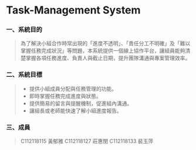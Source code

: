 # Task-Management System
### 一、系統目的
> 為了解決小組合作時常出現的「進度不透明」、「責任分工不明確」及「難以掌握任務完成狀況」等問題，本系統提供一個線上協作平台，讓組員能夠清楚掌握各項任務進度、負責人與截止日期，提升團隊溝通與專案管理效率。

### 二、系統目標
> - 提供小組成員分配與任務管理的功能。
> - 即時掌握任務完成進度與狀態。
> - 提供簡易的留言與提醒機制，促進組內溝通。
> - 讓組長或老師能快速了解小組進度報告。

### 三、成員
>C112118115 黃郁雅
>C112118127 莊惠閔
>C112118133 裴玉萍

